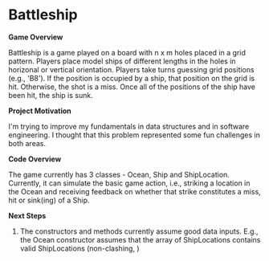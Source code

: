 # Battleship

**Game Overview**

Battleship is a game played on a board with n x m holes placed in a grid pattern. Players place model ships of different lengths in the holes in horizonal or vertical orientation. Players take turns guessing grid positions (e.g., 'B8'). If the position is occupied by a ship, that position on the grid is hit. Otherwise, the shot is a miss. Once all of the positions of the ship have been hit, the ship is sunk.

**Project Motivation**

I'm trying to improve my fundamentals in data structures and in software engineering. I thought that this problem represented some fun challenges in both areas.

**Code Overview**

The game currently has 3 classes - Ocean, Ship and ShipLocation. Currently, it can simulate the basic game action, i.e., striking a location in the Ocean and receiving feedback on whether that strike constitutes a miss, hit or sink(ing) of a Ship.

**Next Steps**

1. The constructors and methods currently assume good data inputs. E.g., the Ocean constructor assumes that the array of ShipLocations contains valid ShipLocations (non-clashing, )